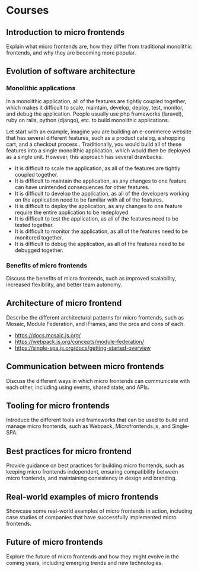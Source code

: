 # Courses

## Introduction to micro frontends
Explain what micro frontends are, how they differ from traditional monolithic frontends, and why they are becoming more popular.

## Evolution of software architecture

### Monolithic applications
In a monolithic application, all of the features are tightly coupled together, which makes it difficult to scale, maintain, develop, deploy, test, monitor, and debug the application.
People usually use php frameworks (laravel), ruby on rails, python (django), etc. to build monolithic applications.


Let start with an example, imagine you are building an e-commerce website that has several different features, such as a product catalog, a shopping cart, and a checkout process . Traditionally, you would build all of these features into a single monolithic application, which would then be deployed as a single unit. However, this approach has several drawbacks:
- It is difficult to scale the application, as all of the features are tightly coupled together.
- It is difficult to maintain the application, as any changes to one feature can have unintended consequences for other features.
- It is difficult to develop the application, as all of the developers working on the application need to be familiar with all of the features.
- It is difficult to deploy the application, as any changes to one feature require the entire application to be redeployed.
- It is difficult to test the application, as all of the features need to be tested together.
- It is difficult to monitor the application, as all of the features need to be monitored together.
- It is difficult to debug the application, as all of the features need to be debugged together.


### 

### Benefits of micro frontends
 Discuss the benefits of micro frontends, such as improved scalability, increased flexibility, and better team autonomy.


## Architecture of micro frontend
 Describe the different architectural patterns for micro frontends, such as Mosaic, Module Federation, and iFrames, and the pros and cons of each.

- https://docs.mosaic.js.org/
- https://webpack.js.org/concepts/module-federation/
- https://single-spa.js.org/docs/getting-started-overview

## Communication between micro frontends

Discuss the different ways in which micro frontends can communicate with each other, including using events, shared state, and APIs.

## Tooling for micro frontends
 Introduce the different tools and frameworks that can be used to build and manage micro frontends, such as Webpack, Microfrontends.js, and Single-SPA.

## Best practices for micro frontend
 Provide guidance on best practices for building micro frontends, such as keeping micro frontends independent, ensuring compatibility between micro frontends, and maintaining consistency in design and branding.

## Real-world examples of micro frontends
 Showcase some real-world examples of micro frontends in action, including case studies of companies that have successfully implemented micro frontends.

## Future of micro frontends
 Explore the future of micro frontends and how they might evolve in the coming years, including emerging trends and new technologies.

